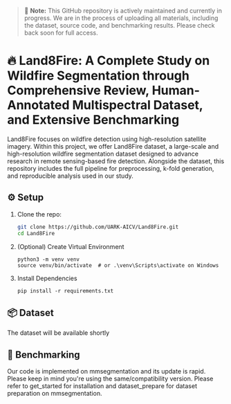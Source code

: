 > 🚧 **Note:** This GitHub repository is actively maintained and currently in progress. We are in the process of uploading all materials, including the dataset, source code, and benchmarking results. Please check back soon for full access.


# 🔥 Land8Fire: A Complete Study on Wildfire Segmentation through Comprehensive Review, Human-Annotated Multispectral Dataset, and Extensive Benchmarking

Land8Fire focuses on wildfire detection using high-resolution satellite imagery. Within this project, we offer Land8Fire dataset, a large-scale and high-resolution wildfire segmentation dataset designed to advance research in remote sensing-based fire detection. Alongside the dataset, this repository includes the full pipeline for preprocessing, k-fold generation, and reproducible analysis used in our study.



<!-- --- -->

## ⚙️ Setup

1. Clone the repo:
   ```bash
   git clone https://github.com/UARK-AICV/Land8Fire.git
   cd Land8Fire
   ```

2. (Optional) Create Virtual Environment
    ```
    python3 -m venv venv
    source venv/bin/activate  # or .\venv\Scripts\activate on Windows
    ```

3. Install Dependencies
    ```
    pip install -r requirements.txt
    ```


## 📦 Dataset

The dataset will be available shortly


## 📁 Benchmarking
Our code is implemented on mmsegmentation and its update is rapid. Please keep in mind you're using the same/compatibility version. Please refer to get_started for installation and dataset_prepare for dataset preparation on mmsegmentation.




